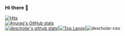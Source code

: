 ### Hi there 👋

[![Hits](https://hits.seeyoufarm.com/api/count/incr/badge.svg?url=https%3A%2F%2Fgithub.com%2Fning1315%2Fhit-counter&count_bg=%2379C83D&title_bg=%23555555&icon=&icon_color=%23E7E7E7&title=hits&edge_flat=false)](https://hits.seeyoufarm.com) </br>
[![Anurag's GitHub stats](https://github-readme-stats.vercel.app/api?username=ning1315)](https://github.com/anuraghazra/github-readme-stats)</br>
[![descholar's github stats](https://github-readme-stats.vercel.app/api?username=ning1315&show_icons=true&theme=dark&hide_title=true)](https://github.com/ning1315)|[![Top Langs](https://github-readme-stats.vercel.app/api/top-langs/?username=ning1315&show_icons=true&theme=dark&layout=compact&hide_title=true)](https://github.com/ning1315)|![descholar-ceo](https://github-readme-streak-stats.herokuapp.com/?user=ning1315&theme=dark)

<!--
**ning1315/ning1315** is a ✨ _special_ ✨ repository because its `README.md` (this file) appears on your GitHub profile.



Here are some ideas to get you started:

- 🔭 I’m currently working on ...
- 🌱 I’m currently learning ...
- 👯 I’m looking to collaborate on ...
- 🤔 I’m looking for help with ...
- 💬 Ask me about ...
- 📫 How to reach me: ...
- 😄 Pronouns: ...
- ⚡ Fun fact: ...
-->
